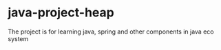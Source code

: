 # java-project-heap
The project is for learning java, spring and other components in java eco system
